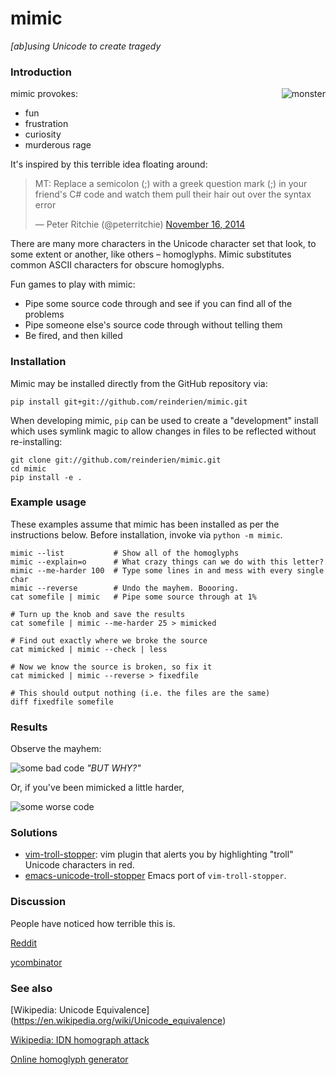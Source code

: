 # mimic
*[ab]using Unicode to create tragedy*

### Introduction

<img alt="monster" align="right"
     src="https://cloud.githubusercontent.com/assets/1236420/10557120/f1faedfe-746b-11e5-8a7b-671bd3e30691.jpg" />

mimic provokes:
- fun
- frustration
- curiosity
- murderous rage

It's inspired by this terrible idea floating around:

<blockquote class="twitter-tweet" lang="en"><p lang="en" dir="ltr">MT: Replace a semicolon (;) with a greek question mark (;) in your friend&#39;s C# code and watch them pull their hair out over the syntax error</p>&mdash; Peter Ritchie (@peterritchie) <a href="https://twitter.com/peterritchie/status/534011965132120064">November 16, 2014</a></blockquote>
<script async src="//platform.twitter.com/widgets.js" charset="utf-8"></script>

There are many more characters in the Unicode character set that look, to some extent or another, like others – homoglyphs. Mimic substitutes common ASCII characters for obscure homoglyphs.

Fun games to play with mimic:
- Pipe some source code through and see if you can find all of the problems
- Pipe someone else's source code through without telling them
- Be fired, and then killed
 

### Installation

Mimic may be installed directly from the GitHub repository via:
```
pip install git+git://github.com/reinderien/mimic.git
```

When developing mimic, ``pip`` can be used to create a "development" install
which uses symlink magic to allow changes in files to be reflected without
re-installing:

```
git clone git://github.com/reinderien/mimic.git
cd mimic
pip install -e .
```

### Example usage

These examples assume that mimic has been installed as per the instructions
below. Before installation, invoke via `python -m mimic`.

```
mimic --list           # Show all of the homoglyphs
mimic --explain=o      # What crazy things can we do with this letter?
mimic --me-harder 100  # Type some lines in and mess with every single char
mimic --reverse        # Undo the mayhem. Boooring.
cat somefile | mimic   # Pipe some source through at 1%

# Turn up the knob and save the results
cat somefile | mimic --me-harder 25 > mimicked

# Find out exactly where we broke the source
cat mimicked | mimic --check | less

# Now we know the source is broken, so fix it
cat mimicked | mimic --reverse > fixedfile

# This should output nothing (i.e. the files are the same)
diff fixedfile somefile
```

### Results

Observe the mayhem:

<img alt="some bad code"
     src="https://cloud.githubusercontent.com/assets/1236420/10564931/76507da4-7592-11e5-9971-f6a04ad06298.png" />
*"BUT WHY?"*

Or, if you've been mimicked a little harder,

<img alt="some worse code"
     src="https://cloud.githubusercontent.com/assets/1236420/10564914/f7963ae4-7591-11e5-9b45-f123e42b22f4.png" />

### Solutions

*  [vim-troll-stopper](https://github.com/vim-utils/vim-troll-stopper): vim plugin
that alerts you by highlighting "troll" Unicode characters in red.
*  [emacs-unicode-troll-stopper](https://github.com/camsaul/emacs-unicode-troll-stopper) Emacs port of `vim-troll-stopper`.

### Discussion

People have noticed how terrible this is.

[Reddit](https://reddit.com/r/programming/3pcs0c)

[ycombinator](https://news.ycombinator.com/item?id=10437619)

### See also

[Wikipedia: Unicode Equivalence] (https://en.wikipedia.org/wiki/Unicode_equivalence)

[Wikipedia: IDN homograph attack](https://en.wikipedia.org/wiki/IDN_homograph_attack)

[Online homoglyph generator](http://www.irongeek.com/homoglyph-attack-generator.php)
